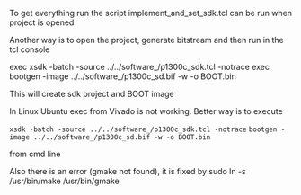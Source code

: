 To get everything run the script implement_and_set_sdk.tcl can be run when project is opened


Another way is to open the project,  generate bitstream and then run in the tcl console

exec  xsdk -batch -source ../../software_/p1300c_sdk.tcl -notrace
exec  bootgen -image ../../software_/p1300c_sd.bif -w -o BOOT.bin

This will create sdk project and BOOT image

In Linux Ubuntu exec from Vivado is not working. Better way is to execute 

`xsdk -batch -source ../../software_/p1300c_sdk.tcl -notrace`
`bootgen -image ../../software_/p1300c_sd.bif -w -o BOOT.bin`
 
 from cmd line

 Also there is an error (gmake not found), it is fixed by
 	sudo ln -s /usr/bin/make /usr/bin/gmake